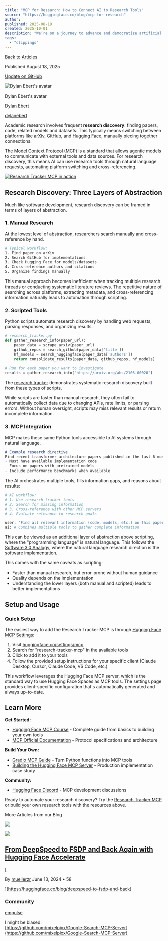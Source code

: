 ```yaml
---
title: "MCP for Research: How to Connect AI to Research Tools"
source: "https://huggingface.co/blog/mcp-for-research"
author:
published: 2025-08-19
created: 2025-10-01
description: "We’re on a journey to advance and democratize artificial intelligence through open source and open science."
tags:
  - "clippings"
---
```

[Back to Articles](https://huggingface.co/blog)

Published August 18, 2025

[Update on GitHub](https://github.com/huggingface/blog/blob/main/mcp-for-research.md)

![Dylan Ebert's avatar](https://cdn-avatars.huggingface.co/v1/production/uploads/1672164046414-624b4a964056e2a6914a05c5.png)

Dylan Ebert's avatar

[Dylan Ebert](https://huggingface.co/dylanebert)

[dylanebert](https://huggingface.co/dylanebert)

Academic research involves frequent **research discovery**: finding papers, code, related models and datasets. This typically means switching between platforms like [arXiv](https://arxiv.org/), [GitHub](https://github.com/), and [Hugging Face](https://huggingface.co/), manually piecing together connections.

The [Model Context Protocol (MCP)](https://huggingface.co/learn/mcp-course/unit0/introduction) is a standard that allows agentic models to communicate with external tools and data sources. For research discovery, this means AI can use research tools through natural language requests, automating platform switching and cross-referencing.

[![Research Tracker MCP in action](https://huggingface.co/blog/assets/mcp-for-research/demo.gif)](https://huggingface.co/blog/assets/mcp-for-research/demo.gif)

## Research Discovery: Three Layers of Abstraction

Much like software development, research discovery can be framed in terms of layers of abstraction.

### 1\. Manual Research

At the lowest level of abstraction, researchers search manually and cross-reference by hand.

```bash
# Typical workflow:
1. Find paper on arXiv
2. Search GitHub for implementations
3. Check Hugging Face for models/datasets
4. Cross-reference authors and citations
5. Organize findings manually
```

This manual approach becomes inefficient when tracking multiple research threads or conducting systematic literature reviews. The repetitive nature of searching across platforms, extracting metadata, and cross-referencing information naturally leads to automation through scripting.

### 2\. Scripted Tools

Python scripts automate research discovery by handling web requests, parsing responses, and organizing results.

```python
# research_tracker.py
def gather_research_info(paper_url):
    paper_data = scrape_arxiv(paper_url)
    github_repos = search_github(paper_data['title'])
    hf_models = search_huggingface(paper_data['authors'])
    return consolidate_results(paper_data, github_repos, hf_models)

# Run for each paper you want to investigate
results = gather_research_info("https://arxiv.org/abs/2103.00020")
```

The [research tracker](https://huggingface.co/spaces/dylanebert/research-tracker) demonstrates systematic research discovery built from these types of scripts.

While scripts are faster than manual research, they often fail to automatically collect data due to changing APIs, rate limits, or parsing errors. Without human oversight, scripts may miss relevant results or return incomplete information.

### 3\. MCP Integration

MCP makes these same Python tools accessible to AI systems through natural language.

```markdown
# Example research directive
Find recent transformer architecture papers published in the last 6 months:
- Must have available implementation code
- Focus on papers with pretrained models
- Include performance benchmarks when available
```

The AI orchestrates multiple tools, fills information gaps, and reasons about results:

```python
# AI workflow:
# 1. Use research tracker tools
# 2. Search for missing information
# 3. Cross-reference with other MCP servers
# 4. Evaluate relevance to research goals

user: "Find all relevant information (code, models, etc.) on this paper: https://huggingface.co/papers/2010.11929"
ai: # Combines multiple tools to gather complete information
```

This can be viewed as an additional layer of abstraction above scripting, where the "programming language" is natural language. This follows the [Software 3.0 Analogy](https://youtu.be/LCEmiRjPEtQ?si=J7elM86eW9XCkMFj), where the natural language research direction is the software implementation.

This comes with the same caveats as scripting:

- Faster than manual research, but error-prone without human guidance
- Quality depends on the implementation
- Understanding the lower layers (both manual and scripted) leads to better implementations

## Setup and Usage

### Quick Setup

The easiest way to add the Research Tracker MCP is through [Hugging Face MCP Settings](https://huggingface.co/settings/mcp):

1. Visit [huggingface.co/settings/mcp](https://huggingface.co/settings/mcp)
2. Search for "research-tracker-mcp" in the available tools
3. Click to add it to your tools
4. Follow the provided setup instructions for your specific client (Claude Desktop, Cursor, Claude Code, VS Code, etc.)

This workflow leverages the Hugging Face MCP server, which is the standard way to use Hugging Face Spaces as MCP tools. The settings page provides client-specific configuration that's automatically generated and always up-to-date.

## Learn More

**Get Started:**

- [Hugging Face MCP Course](https://huggingface.co/learn/mcp-course/en/unit1/introduction) - Complete guide from basics to building your own tools
- [MCP Official Documentation](https://modelcontextprotocol.io/) - Protocol specifications and architecture

**Build Your Own:**

- [Gradio MCP Guide](https://www.gradio.app/guides/building-mcp-server-with-gradio) - Turn Python functions into MCP tools
- [Building the Hugging Face MCP Server](https://huggingface.co/blog/building-hf-mcp) - Production implementation case study

**Community:**

- [Hugging Face Discord](https://hf.co/join/discord) - MCP development discussions

Ready to automate your research discovery? Try the [Research Tracker MCP](https://huggingface.co/settings/mcp) or build your own research tools with the resources above.

More Articles from our Blog

[![](https://huggingface.co/blog/assets/researcher-dataset-sharing/thumbnail.png)](https://huggingface.co/blog/researcher-dataset-sharing)

[![](https://huggingface.co/blog/assets/deepspeed-to-fsdp-and-back/thumbnail.png)](https://huggingface.co/blog/deepspeed-to-fsdp-and-back)

## [From DeepSpeed to FSDP and Back Again with Hugging Face Accelerate](https://huggingface.co/blog/deepspeed-to-fsdp-and-back)

[

By [muellerzr](https://huggingface.co/muellerzr) June 13, 2024 • 58

](https://huggingface.co/blog/deepspeed-to-fsdp-and-back)

### Community

[empulse](https://huggingface.co/empulse)

I might be biased:  
[https://github.com/mixelpixx/Google-Search-MCP-Server](https://github.com/mixelpixx/Google-Search-MCP-Server)